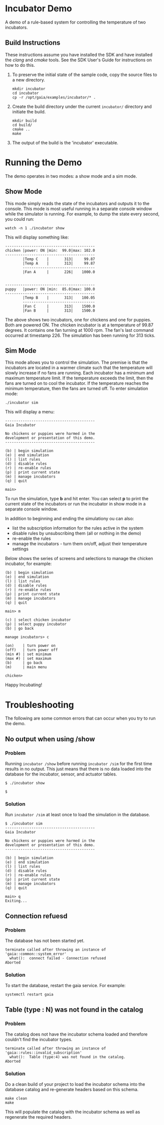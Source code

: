 # Incubator Demo
A demo of a rule-based system for controlling the temperature of two incubators.

## Build Instructions
These instructions assume you have installed the SDK and have installed the *clang* and *cmake* tools.  See the SDK User's Guide for instructions on how to do this.

1. To preserve the initial state of the sample code, copy the source files to a new directory.
    ```shell
    mkdir incubator
    cd incubator
    cp -r /opt/gaia/examples/incubator/* .
    ```
2. Create the build directory under the current `incubator/` directory and initiate the build.
    ```shell
    mkdir build
    cd build/
    cmake ..
    make
    ```
3. The output of the build is the 'incubator' executable.

# Running the Demo
The demo operates in two modes:  a show mode and a sim mode.

## Show Mode
This mode simply reads the state of the incubators and outputs it to the console.  This mode is most useful running in a separate console window while the simulator is running.  For example, to dump the state every second, you could run:
```
watch -n 1 ./incubator show
```
This will display something like:
```
-----------------------------------------
chicken |power: ON |min:  99.0|max: 102.0
-----------------------------------------
        |Temp C    |       313|     99.87
        |Temp A    |       313|     99.87
        ---------------------------------
        |Fan A     |       226|    1000.0


-----------------------------------------
puppy   |power: ON |min:  85.0|max: 100.0
-----------------------------------------
        |Temp B    |       313|    100.05
        ---------------------------------
        |Fan C     |       313|    1500.0
        |Fan B     |       313|    1500.0
```
The above shows two incubators, one for chickens and one for puppies.  Both are powered ON.  The chicken incubator is at a temperature of 99.87 degrees.  It contains one fan turning at 1000 rpm.  The fan's last command occurred at timestamp 226.  The simulation has been running for 313 ticks.

## Sim Mode
This mode allows you to control the simulation. The premise is that the incubators are located in a warmer climate such that the temperature will slowly increase if no fans are running.  Each incubator has a minimum and maximum temperature limit.  If the temperature exceeds the limit, then the fans are turned on to cool the incubator.  If the temperature reaches the minimum temperature, then the fans are turned off. To enter simulation mode:
```
./incubator sim
```

This will display a menu:
```
-----------------------------------------
Gaia Incubator

No chickens or puppies were harmed in the
development or presentation of this demo.
-----------------------------------------

(b) | begin simulation
(e) | end simulation
(l) | list rules
(d) | disable rules
(r) | re-enable rules
(p) | print current state
(m) | manage incubators
(q) | quit

main>
```
To run the simulation, type **b** and hit enter.  You can select **p** to print the current state of the incubators or run the incubator in show mode in a separate console window.

In addition to beginning and ending the simulationy ou can also:
* list the subscription information for the rules active in the system
* disable rules by unsubscribing them (all or nothing in the demo)
* re-enable the rules
* manage the incubators - turn them on/off, adjust their temperature settings

Below shows the series of screens and selections to manage the chicken incubator, for example:
```
(b) | begin simulation
(e) | end simulation
(l) | list rules
(d) | disable rules
(r) | re-enable rules
(p) | print current state
(m) | manage incubators
(q) | quit

main> m

(c) | select chicken incubator
(p) | select puppy incubator
(b) | go back

manage incubators> c

(on)    | turn power on
(off)   | turn power off
(min #) | set minimum
(max #) | set maximum
(b)     | go back
(m)     | main menu

chicken>
```

Happy Incubating!

# Troubleshooting
The following are some common errors that can occur when you try to run the demo.

## No output when using /show
### Problem
Running `incubator /show` before running `incubator /sim` for the first time results in no output.  This just means that there is no data loaded into the database for the incubator, sensor, and actuator tables.
```
$ ./incubator show

$
```
### Solution
Run `incubator /sim` at least once to load the simulation in the database.
```
$ ./incubator sim
-----------------------------------------
Gaia Incubator

No chickens or puppies were harmed in the
development or presentation of this demo.
-----------------------------------------

(b) | begin simulation
(e) | end simulation
(l) | list rules
(d) | disable rules
(r) | re-enable rules
(p) | print current state
(m) | manage incubators
(q) | quit

main> q
Exiting...
```
## Connection refuesd
### Problem
The database has not been started yet.
```
terminate called after throwing an instance of 'gaia::common::system_error'
  what():  connect failed - Connection refused
Aborted
```
### Solution
To start the database, restart the gaia service.  For example:
```
systemctl restart gaia
```

## Table (type : N) was not found in the catalog
### Problem
The catalog does not have the incubator schema loaded and therefore couldn't find the incubator types.
```
terminate called after throwing an instance of 'gaia::rules::invalid_subscription'
  what():  Table (type:4) was not found in the catalog.
Aborted
```
### Solution
Do a clean build of your project to load the incubator schema into the database catalog and re-generate headers based on this schema.
```
make clean
make
```
This will populate the catalog with the incubator schema as well as regenerate the required headers.
